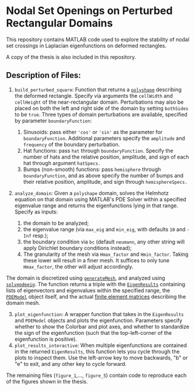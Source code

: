 # Nodal Set Openings on Perturbed Rectangular Domains

This repository contains MATLAB code used to explore the stability of nodal set crossings in Laplacian eigenfunctions on deformed rectangles.

A copy of the thesis is also included in this repository.

## Description of Files:

1. ```build_perturbed_square```: Function that returns a [```polyshape```](https://www.mathworks.com/help/matlab/ref/polyshape.html) describing the deformed rectangle. Specify via arguments the ```cellWidth``` and ```cellHeight``` of the near-rectangular domain. Perturbations may also be placed on both the left and right side of the domain by setting ```bothSides``` to be ```true```. Three types of domain perturbations are available, specified by parameter ```boundaryFunction```:
    1. Sinusoids: pass either ```'cos'``` or ```'sin'``` as the parameter for ```boundaryFunction```. Additional parameters specify the ```amplitude``` and ```frequency``` of the boundary perturbation.
    2. Hat functions: pass ```hat``` through ```boundaryFunction```. Specify the number of hats and the relative position, amplitude, and sign of each hat through argument ```hatSpecs.```
    3. Bumps (non-smooth) functions: pass ```hemisphere``` through ```boundaryFunction```, and as above specify the number of bumps and their relative position, amplitude, and sign through ```hemisphereSpecs.```

2. ```analyze_domain```: Given a ```polyshape``` domain, solves the Helmhotz equation on that domain using MATLAB's PDE Solver within a specified eigenvalue range and returns the eigenfunctions lying in that range. Specify as inputs: 
    1. the domain to be analyzed; 
    2. the eigenvalue range (via ```max_eig``` and ```min_eig```, with defaults ```10``` and ```-Inf``` resp.); 
    3. the boundary condition via ```bc``` (default ```neumann```, any other string will apply Dirichlet boundary conditions instead);
    4. The granularity of the mesh via ```Hmax_factor``` and ```Hmin_factor```. Taking these lower will result in a finer mesh. It suffices to only tune ```Hmax_factor```, the other will adjust accordingly.

  The domain is discretized using [```generateMesh```](https://www.mathworks.com/help/pde/ug/pde.pdemodel.generatemesh.html), and analyzed using [```solvepdeeig```](https://www.mathworks.com/help/pde/ug/pde.pdemodel.solvepdeeig.html). The function returns a triple with the [```EigenResults```](https://www.mathworks.com/help/pde/ug/pde.eigenresults.html) containing lists of eigenvectors and eigenvalues within the specified range, the [```PDEModel```](https://www.mathworks.com/help/pde/ug/pde.pdemodel.html) object itself, and the actual [finite element matrices](https://www.mathworks.com/help/pde/ug/assemblefematrices.html) describing the domain mesh.
  
3. ```plot_eigenfunction```: A wrapper function that takes in the ```EigenResults``` and ```PDEModel``` objects and plots the eigenfunction. Parameters specify whether to show the Colorbar and plot axes, and whether to standardize the sign of the eigenfunction (such that the top-left-corner of the eigenfunction is positive).
4. ```plot_results_interactive```: When multiple eigenfunctions are contained in the returned ```EigenResults```, this function lets you cycle through the plots to inspect them. Use the left-arrow key to move backwards, "b" or "e" to exit, and any other key to cycle forward.

The remaining files (```figure_1```,..., ```figure_5```) contain code to reproduce each of the figures shown in the thesis.

